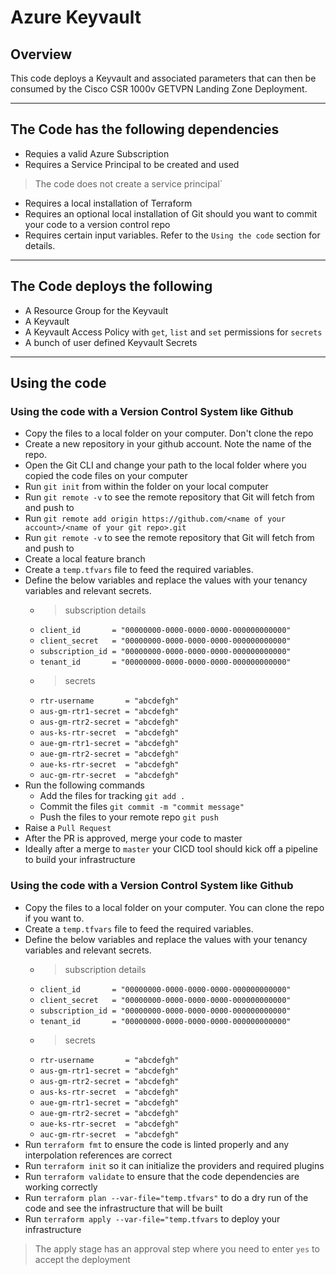 # Azure Keyvault

## Overview

This code deploys a Keyvault and associated parameters that can then be consumed by the Cisco CSR 1000v GETVPN Landing Zone Deployment.

------------
## The Code has the following dependencies

  - Requies a valid Azure Subscription
  - Requires a Service Principal to be created and used 
  > The code does not create a service principal`
  - Requires a local installation of Terraform
  - Requires an optional local installation of Git should you want to commit your code to a version control repo
  - Requires certain input variables. Refer to the `Using the code` section for details.

------------
## The Code deploys the following

   - A Resource Group for the Keyvault
   - A Keyvault
   - A Keyvault Access Policy with `get`, `list` and `set` permissions for `secrets`
   - A bunch of user defined Keyvault Secrets

------------
## Using the code

### Using the code with a Version Control System like Github

- Copy the files to a local folder on your computer. Don't clone the repo
- Create a new repository in your github account. Note the name of the repo.
- Open the Git CLI and change your path to the local folder where you copied the code files on your computer
- Run `git init` from within the folder on your local computer
- Run `git remote -v` to see the remote repository that Git will fetch from and push to
- Run `git remote add origin https://github.com/<name of your account>/<name of your git repo>.git`
- Run `git remote -v` to see the remote repository that Git will fetch from and push to
- Create a local feature branch
- Create a `temp.tfvars` file to feed the required variables.
- Define the below variables and replace the values with your tenancy variables and relevant secrets.
  + > subscription details
  + `client_id       = "00000000-0000-0000-0000-000000000000"`
  + `client_secret   = "00000000-0000-0000-0000-000000000000"`
  + `subscription_id = "00000000-0000-0000-0000-000000000000"`
  + `tenant_id       = "00000000-0000-0000-0000-000000000000"`
  + > secrets
  + `rtr-username       = "abcdefgh"`
  + `aus-gm-rtr1-secret = "abcdefgh"`
  + `aus-gm-rtr2-secret = "abcdefgh"`
  + `aus-ks-rtr-secret  = "abcdefgh"`
  + `aue-gm-rtr1-secret = "abcdefgh"`
  + `aue-gm-rtr2-secret = "abcdefgh"`
  + `aue-ks-rtr-secret  = "abcdefgh"`
  + `auc-gm-rtr-secret  = "abcdefgh"`
- Run the following commands
  + Add the files for tracking `git add .`
  + Commit the files `git commit -m "commit message"`
  + Push the files to your remote repo `git push`
- Raise a `Pull Request`
- After the PR is approved, merge your code to master
- Ideally after a merge to `master` your CICD tool should kick off a pipeline to build your infrastructure

### Using the code with a Version Control System like Github

- Copy the files to a local folder on your computer. You can clone the repo if you want to.
- Create a `temp.tfvars` file to feed the required variables.
- Define the below variables and replace the values with your tenancy variables and relevant secrets.
  + > subscription details
  + `client_id       = "00000000-0000-0000-0000-000000000000"`
  + `client_secret   = "00000000-0000-0000-0000-000000000000"`
  + `subscription_id = "00000000-0000-0000-0000-000000000000"`
  + `tenant_id       = "00000000-0000-0000-0000-000000000000"`
  + > secrets
  + `rtr-username       = "abcdefgh"`
  + `aus-gm-rtr1-secret = "abcdefgh"`
  + `aus-gm-rtr2-secret = "abcdefgh"`
  + `aus-ks-rtr-secret  = "abcdefgh"`
  + `aue-gm-rtr1-secret = "abcdefgh"`
  + `aue-gm-rtr2-secret = "abcdefgh"`
  + `aue-ks-rtr-secret  = "abcdefgh"`
  + `auc-gm-rtr-secret  = "abcdefgh"`
- Run `terraform fmt` to ensure the code is linted properly and any interpolation references are correct
- Run `terraform init` so it can initialize the providers and required plugins
- Run `terraform validate` to ensure that the code dependencies are working correctly
- Run `terraform plan --var-file="temp.tfvars"` to do a dry run of the code and see the infrastructure that will be built
- Run `terraform apply --var-file="temp.tfvars` to deploy your infrastructure
> The apply stage has an approval step where you need to enter `yes` to accept the deployment